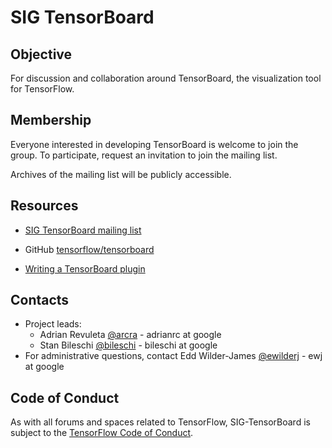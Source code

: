 # SIG TensorBoard

## Objective

For discussion and collaboration around TensorBoard, the visualization tool for TensorFlow.

## Membership

Everyone interested in developing TensorBoard is welcome to join the group. To participate, request an invitation to join the mailing list.

Archives of the mailing list will be publicly accessible.

## Resources

* [SIG TensorBoard mailing list](https://groups.google.com/a/tensorflow.org/forum/#!forum/sig-tensorboard)
* GitHub [tensorflow/tensorboard](https://github.com/tensorflow/tensorboard)

* [Writing a TensorBoard plugin](https://github.com/tensorflow/tensorboard-plugin-example/blob/master/README.md)

## Contacts
* Project leads: 
    * Adrian Revuleta [@arcra](https://github.com/arcra) - adrianrc at google
    * Stan Bileschi [@bileschi](https://github.com/bileschi) - bileschi at google
* For administrative questions, contact Edd Wilder-James [@ewilderj](https://github.com/ewilderj) - ewj at google

## Code of Conduct

As with all forums and spaces related to TensorFlow, SIG-TensorBoard is subject
to the [TensorFlow Code of
Conduct](https://github.com/tensorflow/tensorflow/blob/master/CODE_OF_CONDUCT.md).
